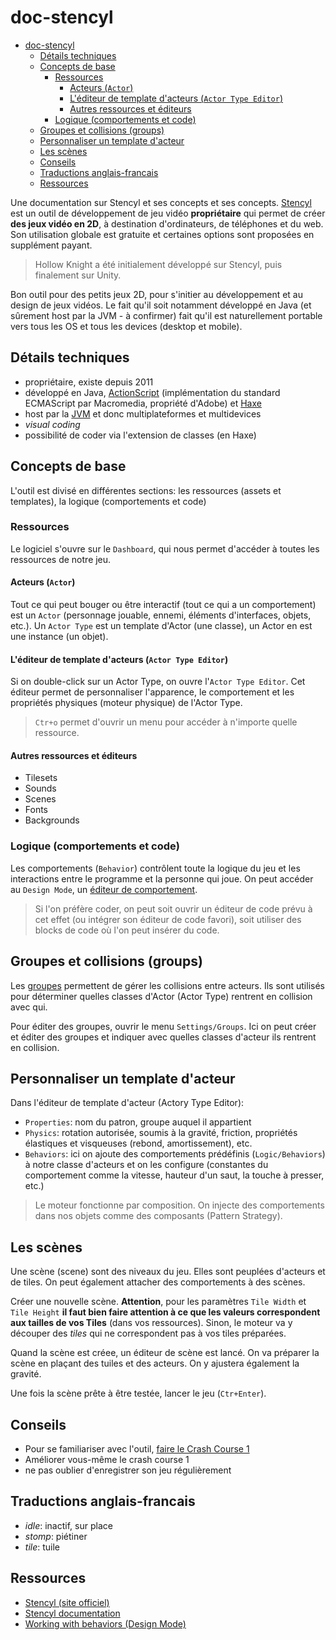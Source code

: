 # doc-stencyl

- [doc-stencyl](#doc-stencyl)
  - [Détails techniques](#détails-techniques)
  - [Concepts de base](#concepts-de-base)
    - [Ressources](#ressources)
      - [Acteurs (`Actor`)](#acteurs-actor)
      - [L'éditeur de template d'acteurs (`Actor Type Editor`)](#léditeur-de-template-dacteurs-actor-type-editor)
      - [Autres ressources et éditeurs](#autres-ressources-et-éditeurs)
    - [Logique (comportements et code)](#logique-comportements-et-code)
  - [Groupes et collisions (groups)](#groupes-et-collisions-groups)
  - [Personnaliser un template d'acteur](#personnaliser-un-template-dacteur)
  - [Les scènes](#les-scènes)
  - [Conseils](#conseils)
  - [Traductions anglais-francais](#traductions-anglais-francais)
  - [Ressources](#ressources-1)


Une documentation sur Stencyl et ses concepts et ses concepts. [Stencyl](https://fr.wikipedia.org/wiki/Stencyl) est un outil de développement de jeu vidéo **propriétaire** qui permet de créer **des jeux vidéo en 2D**, à destination d'ordinateurs, de téléphones et du web. Son utilisation globale est gratuite et certaines options sont proposées en supplément payant.

>Hollow Knight a été initialement développé sur Stencyl, puis finalement sur Unity.

Bon outil pour des petits jeux 2D, pour s'initier au développement et au design de jeux vidéos. Le fait qu'il soit notamment développé en Java (et sûrement host par la JVM - à confirmer) fait qu'il est naturellement portable vers tous les OS et tous les devices (desktop et mobile). 

## Détails techniques

- propriétaire, existe depuis 2011
- développé en Java, [ActionScript](https://fr.wikipedia.org/wiki/ActionScript) (implémentation du standard ECMAScript par Macromedia, propriété d'Adobe) et [Haxe](https://fr.wikipedia.org/wiki/Haxe)
- host par la [JVM](https://fr.wikipedia.org/wiki/Machine_virtuelle_Java) et donc multiplateformes et multidevices
- *visual coding*
- possibilité de coder via l'extension de classes (en Haxe)

## Concepts de base

L'outil est divisé en différentes sections: les ressources (assets et templates), la logique (comportements et code)

### Ressources

Le logiciel s'ouvre sur le `Dashboard`, qui nous permet d'accéder à toutes les ressources de notre jeu.

#### Acteurs (`Actor`)

Tout ce qui peut bouger ou être interactif (tout ce qui a un comportement) est un `Actor` (personnage jouable, ennemi, éléments d'interfaces, objets, etc.). Un `Actor Type` est un template d'Actor (une classe), un Actor en est une instance (un objet).

#### L'éditeur de template d'acteurs (`Actor Type Editor`)

Si on double-click sur un Actor Type, on ouvre l'`Actor Type Editor`. Cet éditeur permet de personnaliser l'apparence, le comportement et les propriétés physiques (moteur physique) de l'Actor Type.

>`Ctr+o` permet d'ouvrir un menu pour accéder à n'importe quelle ressource.

#### Autres ressources et éditeurs

- Tilesets
- Sounds
- Scenes
- Fonts
- Backgrounds

### Logique (comportements et code)

Les comportements (`Behavior`) contrôlent toute la logique du jeu et les interactions entre le programme et la personne qui joue. On peut accéder au `Design Mode`, un [éditeur de comportement](https://www.stencyl.com/help/view/working-with-behaviors/).

>Si l'on préfère coder, on peut soit ouvrir un éditeur de code prévu à cet effet (ou intégrer son éditeur de code favori), soit utiliser des blocks de code où l'on peut insérer du code.

## Groupes et collisions (groups)

Les [groupes](https://www.stencyl.com/help/view/collisions-and-groups/) permettent de gérer les collisions entre acteurs. Ils sont utilisés pour déterminer quelles classes d'Actor (Actor Type) rentrent en collision avec qui.

Pour éditer des groupes, ouvrir le menu `Settings/Groups`. Ici on peut créer et éditer des groupes et indiquer avec quelles classes d'acteur ils rentrent en collision.

## Personnaliser un template d'acteur

Dans l'éditeur de template d'acteur (Actory Type Editor):

- `Properties`: nom du patron, groupe auquel il appartient
- `Physics`: rotation autorisée, soumis à la gravité, friction, propriétés élastiques et visqueuses (rebond, amortissement), etc.
- `Behaviors`: ici on ajoute des comportements prédéfinis (`Logic/Behaviors`) à notre classe d'acteurs et on les configure (constantes du comportement comme la vitesse, hauteur d'un saut, la touche à presser, etc.)

>Le moteur fonctionne par composition. On injecte des comportements dans nos objets comme des composants (Pattern Strategy).

## Les scènes

Une scène (scene) sont des niveaux du jeu. Elles sont peuplées d'acteurs et de tiles. On peut également attacher des comportements à des scènes.

Créer une nouvelle scène. **Attention**, pour les paramètres `Tile Width` et `Tile Height` **il faut bien faire attention à ce que les valeurs correspondent aux tailles de vos Tiles** (dans vos ressources). Sinon, le moteur va y découper des *tiles* qui ne correspondent pas à vos tiles préparées.

Quand la scène est créee, un éditeur de scène est lancé. On va préparer la scène en plaçant des tuiles et des acteurs. On y ajustera également la gravité.

Une fois la scène prête à être testée, lancer le jeu (`Ctr+Enter`).

## Conseils

- Pour se familiariser avec l'outil, [faire le Crash Course 1](https://www.stencyl.com/help/start/)
- Améliorer vous-même le crash course 1
- ne pas oublier d'enregistrer son jeu régulièrement

## Traductions anglais-francais

- *idle*: inactif, sur place
- *stomp*: piétiner
- *tile*: tuile

## Ressources

- [Stencyl (site officiel)](https://www.stencyl.com/)
- [Stencyl documentation](https://www.stencyl.com/help/)
- [Working with behaviors (Design Mode)](https://www.stencyl.com/help/view/working-with-behaviors/)